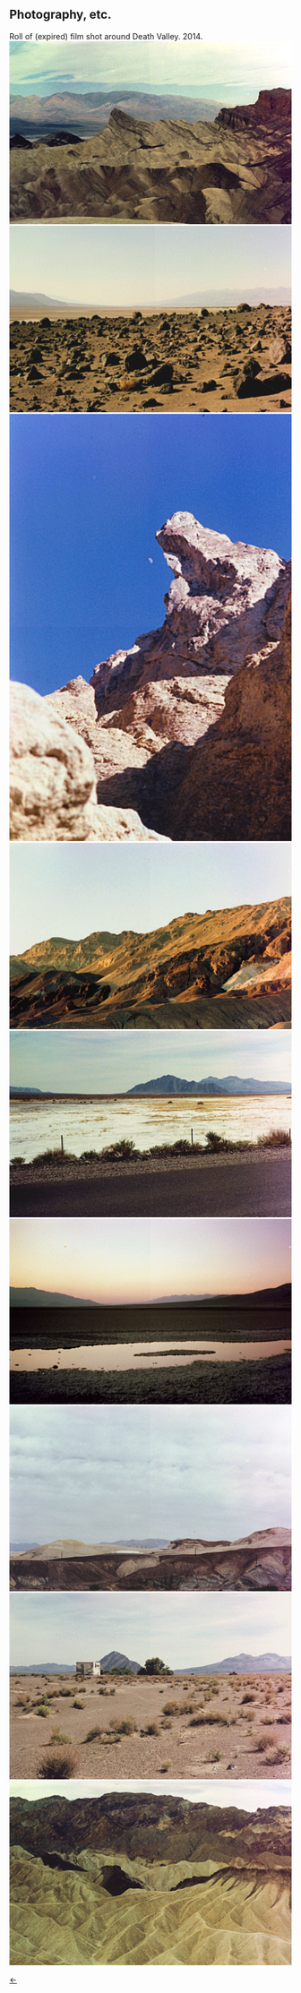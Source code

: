 ## Photography, etc.<br/>

Roll of (expired) film shot around Death Valley. 2014.<br/>
<img src="./images/deathvalley-9.jpg">
<img src="./images/deathvalley-1.jpg">
<img src="./images/deathvalley-2.jpg">
<img src="./images/deathvalley-3.jpg">
<img src="./images/deathvalley-5.jpg">
<img src="./images/deathvalley-4.jpg">
<img src="./images/deathvalley-7.jpg">
<img src="./images/deathvalley-6.jpg">
<img src="./images/deathvalley-8.jpg">

[&#8592;](./art)
